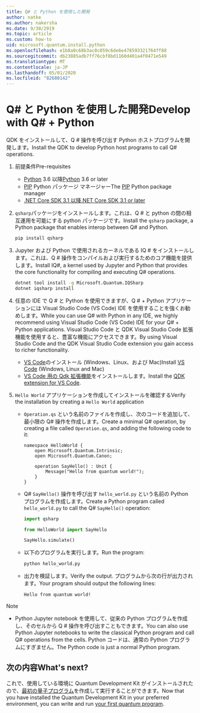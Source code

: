 ```yaml
---
title: Q# と Python を使用した開発
author: natke
ms.author: nakersha
ms.date: 9/30/2019
ms.topic: article
ms.custom: how-to
uid: microsoft.quantum.install.python
ms.openlocfilehash: e1b8a0c68b3ac0c059c6de6e478593321764ff88
ms.sourcegitcommit: db23885adb7ff76cbf8bd1160d401a4f0471e549
ms.translationtype: MT
ms.contentlocale: ja-JP
ms.lasthandoff: 05/01/2020
ms.locfileid: "82680142"
---
```

# <a name="develop-with-q--python"></a><span data-ttu-id="24af6-102">Q# と Python を使用した開発</span><span class="sxs-lookup"><span data-stu-id="24af6-102">Develop with Q# + Python</span></span>

<span data-ttu-id="24af6-103">QDK をインストールして、Q # 操作を呼び出す Python ホストプログラムを開発します。</span><span class="sxs-lookup"><span data-stu-id="24af6-103">Install the QDK to develop Python host programs to call Q# operations.</span></span>

1. <span data-ttu-id="24af6-104">前提条件</span><span class="sxs-lookup"><span data-stu-id="24af6-104">Pre-requisites</span></span>

    - <span data-ttu-id="24af6-105">[Python](https://www.python.org/downloads/) 3.6 以降</span><span class="sxs-lookup"><span data-stu-id="24af6-105">[Python](https://www.python.org/downloads/) 3.6 or later</span></span>
    - <span data-ttu-id="24af6-106">[PIP](https://pip.pypa.io/en/stable/installing) Python パッケージ マネージャー</span><span class="sxs-lookup"><span data-stu-id="24af6-106">The [PIP](https://pip.pypa.io/en/stable/installing) Python package manager</span></span>
    - [<span data-ttu-id="24af6-107">.NET Core SDK 3.1 以降</span><span class="sxs-lookup"><span data-stu-id="24af6-107">.NET Core SDK 3.1 or later</span></span>](https://www.microsoft.com/net/download)


1. <span data-ttu-id="24af6-108">`qsharp`パッケージをインストールします。これは、Q # と python の間の相互運用を可能にする python パッケージです。</span><span class="sxs-lookup"><span data-stu-id="24af6-108">Install the `qsharp` package, a Python package that enables interop between Q# and Python.</span></span>

    ```bash
    pip install qsharp
    ```

1. <span data-ttu-id="24af6-109">Jupyter および Python で使用されるカーネルである IQ # をインストールします。これは、Q # 操作をコンパイルおよび実行するためのコア機能を提供します。</span><span class="sxs-lookup"><span data-stu-id="24af6-109">Install IQ#, a kernel used by Jupyter and Python that provides the core functionality for compiling and executing Q# operations.</span></span>

    ```bash
    dotnet tool install -g Microsoft.Quantum.IQSharp
    dotnet iqsharp install
    ```
  
1. <span data-ttu-id="24af6-110">任意の IDE で Q # と Python を使用できますが、Q # + Python アプリケーションには Visual Studio Code (VS Code) IDE を使用することを強くお勧めします。</span><span class="sxs-lookup"><span data-stu-id="24af6-110">While you can use Q# with Python in any IDE, we highly recommend using Visual Studio Code (VS Code) IDE for your Q# + Python applications.</span></span> <span data-ttu-id="24af6-111">Visual Studio Code と QDK Visual Studio Code 拡張機能を使用すると、豊富な機能にアクセスできます。</span><span class="sxs-lookup"><span data-stu-id="24af6-111">By using Visual Studio Code and the QDK Visual Studio Code extension you gain access to richer functionality.</span></span>

    - <span data-ttu-id="24af6-112">[VS Code](https://code.visualstudio.com/download)のインストール (Windows、Linux、および Mac)</span><span class="sxs-lookup"><span data-stu-id="24af6-112">Install [VS Code](https://code.visualstudio.com/download) (Windows, Linux and Mac)</span></span>
    - <span data-ttu-id="24af6-113">[VS Code 用の Qdk 拡張機能](https://marketplace.visualstudio.com/items?itemName=quantum.quantum-devkit-vscode)をインストールします。</span><span class="sxs-lookup"><span data-stu-id="24af6-113">Install the [QDK extension for VS Code](https://marketplace.visualstudio.com/items?itemName=quantum.quantum-devkit-vscode).</span></span>

1. <span data-ttu-id="24af6-114">`Hello World` アプリケーションを作成してインストールを確認する</span><span class="sxs-lookup"><span data-stu-id="24af6-114">Verify the installation by creating a `Hello World` application</span></span>

    - <span data-ttu-id="24af6-115">`Operation.qs` という名前のファイルを作成し、次のコードを追加して、最小限の Q# 操作を作成します。</span><span class="sxs-lookup"><span data-stu-id="24af6-115">Create a minimal Q# operation, by creating a file called `Operation.qs`, and adding the following code to it:</span></span>

        ```qsharp
        namespace HelloWorld {
            open Microsoft.Quantum.Intrinsic;
            open Microsoft.Quantum.Canon;

            operation SayHello() : Unit {
                Message("Hello from quantum world!");
            }
        }
        ```

    - <span data-ttu-id="24af6-116">Q# `SayHello()` 操作を呼び出す `hello_world.py` という名前の Python プログラムを作成します。</span><span class="sxs-lookup"><span data-stu-id="24af6-116">Create a Python program called `hello_world.py` to call the Q# `SayHello()` operation:</span></span>

        ```python
        import qsharp

        from HelloWorld import SayHello

        SayHello.simulate()
        ```

    - <span data-ttu-id="24af6-117">以下のプログラムを実行します。</span><span class="sxs-lookup"><span data-stu-id="24af6-117">Run the program:</span></span>

        ```bash
        python hello_world.py
        ```

    - <span data-ttu-id="24af6-118">出力を検証します。</span><span class="sxs-lookup"><span data-stu-id="24af6-118">Verify the output.</span></span> <span data-ttu-id="24af6-119">プログラムから次の行が出力されます。</span><span class="sxs-lookup"><span data-stu-id="24af6-119">Your program should output the following lines:</span></span>

        ```bash
        Hello from quantum world!
       ```


> [!NOTE]
> * <span data-ttu-id="24af6-120">Python Jupyter notebook を使用して、従来の Python プログラムを作成し、そのセルから Q # 操作を呼び出すこともできます。</span><span class="sxs-lookup"><span data-stu-id="24af6-120">You can also use Python Jupyter notebooks to write the classical Python program and call Q# operations from the cells.</span></span> <span data-ttu-id="24af6-121">Python コードは、通常の Python プログラムにすぎません。</span><span class="sxs-lookup"><span data-stu-id="24af6-121">The Python code is just a normal Python program.</span></span>

## <a name="whats-next"></a><span data-ttu-id="24af6-122">次の内容</span><span class="sxs-lookup"><span data-stu-id="24af6-122">What's next?</span></span>

<span data-ttu-id="24af6-123">これで、使用している環境に Quantum Development Kit がインストールされたので、[最初の量子プログラム](xref:microsoft.quantum.write-program)を作成して実行することができます。</span><span class="sxs-lookup"><span data-stu-id="24af6-123">Now that you have installed the Quantum Development Kit in your preferred environment, you can write and run [your first quantum program](xref:microsoft.quantum.write-program).</span></span>

